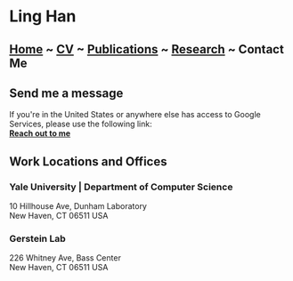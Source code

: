 # Ling Han
## [Home](https://www.linghan.me/)  ~  [CV](https://www.linghan.me/CV)  ~   [Publications](https://www.linghan.me/publications)  ~  [Research](https://www.linghan.me/research)  ~   Contact Me

## Send me a message
If you're in the United States or anywhere else has access to Google Services, please use the following link:<br>
**[Reach out to me](https://forms.gle/KJQ5PFbfRzPN9q4t9)**

## Work Locations and Offices
### Yale University | Department of Computer Science
10 Hillhouse Ave, Dunham Laboratory<br>
New Haven, CT 06511 USA

### Gerstein Lab
226 Whitney Ave, Bass Center<br>
New Haven, CT 06511 USA

